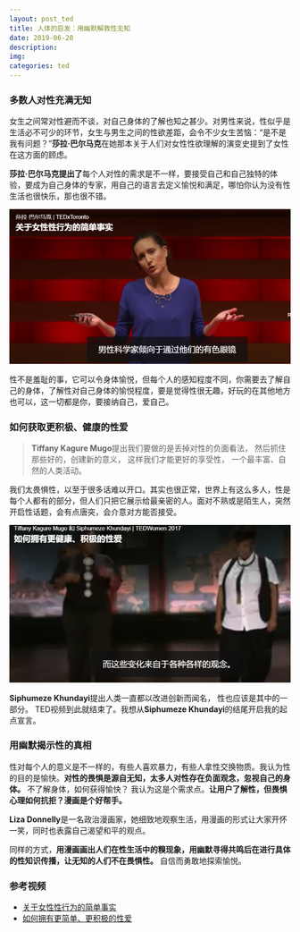 ```yaml
---
layout: post_ted
title: 人体的启发：用幽默解救性无知
date: 2019-06-20
description:
img: 
categories: ted
---
```


### 多数人对性充满无知
女生之间常对性避而不谈，对自己身体的了解也知之甚少。对男性来说，性似乎是生活必不可少的环节，女生与男生之间的性欲差距，会令不少女生苦恼：“是不是我有问题？”**莎拉·巴尔马克**在她那本关于人们对女性性欲理解的演变史提到了女性在这方面的顾虑。

**莎拉·巴尔马克提出了**每个人对性的需求是不一样，要接受自己和自己独特的体验，要成为自己身体的专家，用自己的语言去定义愉悦和满足，哪怕你认为没有性生活也很快乐，那也很不错。

![ted15_1](/assets/img/ted15_1.PNG)

性不是羞耻的事，它可以令身体愉悦，但每个人的感知程度不同，你需要去了解自己的身体，了解性对自己身体的愉悦程度，要是觉得性很无趣，好玩的在其他地方也可以，这一切都是你，要接纳自己，爱自己。

### 如何获取更积极、健康的性爱

> **Tiffany Kagure Mugo**提出我们要做的是丢掉对性的负面看法， 然后抓住那些好的，创建新的意义， 这样我们才能更好的享受性， 一个最丰富、自然的人类活动。

我们太畏惧性，以至于很多话难以开口。其实也很正常，世界上有这么多人，性是每个人都有的部分，但人们只把它展示给最亲密的人。面对不熟或是陌生人，突然开启性话题，会有点唐突，会介意对方能否接受。

![ted15_2](/assets/img/ted15_2.PNG)

**Siphumeze Khundayi**提出人类一直都以改进创新而闻名， 性也应该是其中的一部分。 TED视频到此就结束了。我想从**Siphumeze Khundayi**的结尾开启我的起点宣言。

### 用幽默揭示性的真相
性对每个人的意义是不一样的，有些人喜欢暴力，有些人拿性交换物质。我认为性的目的是愉快。**对性的畏惧是源自无知，太多人对性存在负面观念，忽视自己的身体。** 不了解身体，如何获得愉快？
我认为这是个需求点。**让用户了解性，但畏惧心理如何抗拒？漫画是个好帮手。**

**Liza Donnelly**是一名政治漫画家，她细致地观察生活，用漫画的形式让大家开怀一笑，同时也表露自己渴望和平的观点。

同样的方式，**用漫画画出人们在性生活中的糗现象，用幽默寻得共鸣后在进行具体的性知识传播，让无知的人们不在畏惧性。** 自信而勇敢地探索愉悦。

### 参考视频
- [关于女性性行为的简单事实](https://www.ted.com/talks/sarah_barmak_the_uncomplicated_truth_about_women_s_sexuality/transcript?language=zh-cn#t-104322)
- [如何拥有更简单、更积极的性爱](https://www.ted.com/talks/tiffany_kagure_mugo_and_siphumeze_khundayi_how_to_have_a_healthier_positive_relationship_to_sex/transcript?&language=zh-cn#t-41663)